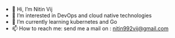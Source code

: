 - 👋 Hi, I’m Nitin Vij
- 👀 I’m interested in DevOps and cloud native technologies
- 🌱 I’m currently learning kubernetes and Go
- 📫 How to reach me: send me a mail on : nitin992vij@gmail.com

<!---
nitin992vij/nitin992vij is a ✨ special ✨ repository because its `README.md` (this file) appears on your GitHub profile.
You can click the Preview link to take a look at your changes.
--->
